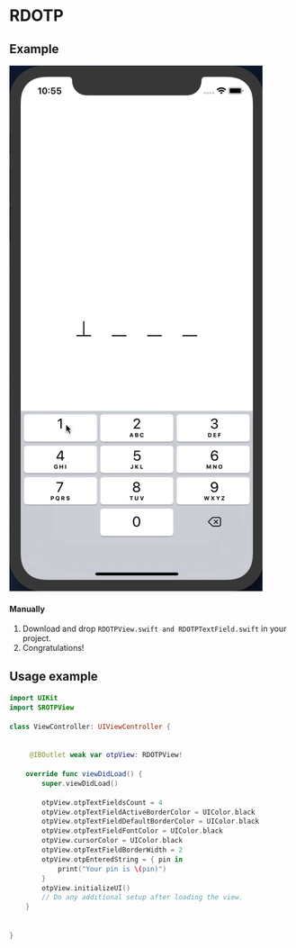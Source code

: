 # RDOTP
## Example
![alt text](https://github.com/romin2394/RDOTP/blob/master/testDemo.gif)

#### Manually
1. Download and drop ```RDOTPView.swift and RDOTPTextField.swift``` in your project.  
2. Congratulations!  

## Usage example

```swift
import UIKit
import SROTPView

class ViewController: UIViewController {

    
     @IBOutlet weak var otpView: RDOTPView!
    
    override func viewDidLoad() {
        super.viewDidLoad()
        
        otpView.otpTextFieldsCount = 4
        otpView.otpTextFieldActiveBorderColor = UIColor.black
        otpView.otpTextFieldDefaultBorderColor = UIColor.black
        otpView.otpTextFieldFontColor = UIColor.black
        otpView.cursorColor = UIColor.black
        otpView.otpTextFieldBorderWidth = 2
        otpView.otpEnteredString = { pin in
            print("Your pin is \(pin)")
        }
        otpView.initializeUI()
        // Do any additional setup after loading the view.
    }


}

```
